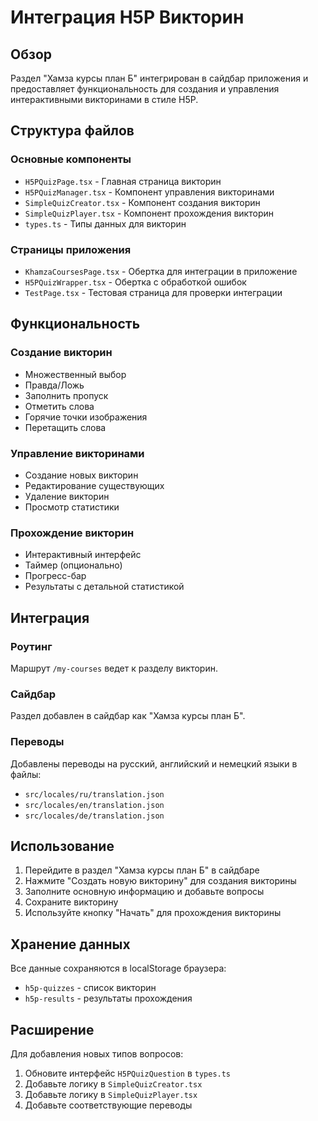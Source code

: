 # Интеграция H5P Викторин

## Обзор

Раздел "Хамза курсы план Б" интегрирован в сайдбар приложения и предоставляет функциональность для создания и управления интерактивными викторинами в стиле H5P.

## Структура файлов

### Основные компоненты
- `H5PQuizPage.tsx` - Главная страница викторин
- `H5PQuizManager.tsx` - Компонент управления викторинами
- `SimpleQuizCreator.tsx` - Компонент создания викторин
- `SimpleQuizPlayer.tsx` - Компонент прохождения викторин
- `types.ts` - Типы данных для викторин

### Страницы приложения
- `KhamzaCoursesPage.tsx` - Обертка для интеграции в приложение
- `H5PQuizWrapper.tsx` - Обертка с обработкой ошибок
- `TestPage.tsx` - Тестовая страница для проверки интеграции

## Функциональность

### Создание викторин
- Множественный выбор
- Правда/Ложь
- Заполнить пропуск
- Отметить слова
- Горячие точки изображения
- Перетащить слова

### Управление викторинами
- Создание новых викторин
- Редактирование существующих
- Удаление викторин
- Просмотр статистики

### Прохождение викторин
- Интерактивный интерфейс
- Таймер (опционально)
- Прогресс-бар
- Результаты с детальной статистикой

## Интеграция

### Роутинг
Маршрут `/my-courses` ведет к разделу викторин.

### Сайдбар
Раздел добавлен в сайдбар как "Хамза курсы план Б".

### Переводы
Добавлены переводы на русский, английский и немецкий языки в файлы:
- `src/locales/ru/translation.json`
- `src/locales/en/translation.json`
- `src/locales/de/translation.json`

## Использование

1. Перейдите в раздел "Хамза курсы план Б" в сайдбаре
2. Нажмите "Создать новую викторину" для создания викторины
3. Заполните основную информацию и добавьте вопросы
4. Сохраните викторину
5. Используйте кнопку "Начать" для прохождения викторины

## Хранение данных

Все данные сохраняются в localStorage браузера:
- `h5p-quizzes` - список викторин
- `h5p-results` - результаты прохождения

## Расширение

Для добавления новых типов вопросов:
1. Обновите интерфейс `H5PQuizQuestion` в `types.ts`
2. Добавьте логику в `SimpleQuizCreator.tsx`
3. Добавьте логику в `SimpleQuizPlayer.tsx`
4. Добавьте соответствующие переводы
